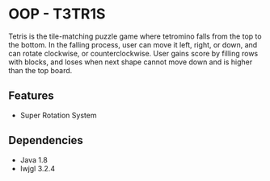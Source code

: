 # OOP - T3TR1S

Tetris is the tile-matching puzzle game where tetromino falls from the top to the bottom. In the falling process, user can move it left, right, or down, and can rotate clockwise, or counterclockwise. User gains score by filling rows with blocks, and loses when next shape cannot move down and is higher than the top board.

## Features
* Super Rotation System

## Dependencies
* Java 1.8
* lwjgl 3.2.4 